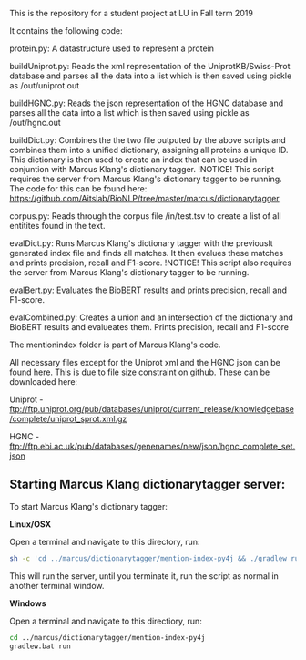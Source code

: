 This is the repository for a student project at LU in Fall term 2019

It contains the following code:


protein.py: A datastructure used to represent a protein

buildUniprot.py: Reads the xml representation of the UniprotKB/Swiss-Prot database and parses all the data into a list which is then saved using pickle as /out/uniprot.out

buildHGNC.py: Reads the json representation of the HGNC database and parses all the data into a list which is then saved using pickle as /out/hgnc.out

buildDict.py: Combines the the two file outputed by the above scripts and combines them into a unified dictionary, assigning all proteins a unique ID. This dictionary is then used to create an index that can be used in conjuntion with Marcus Klang's dictionary tagger. !NOTICE! This script requires the server from Marcus Klang's dictionary tagger to be running. The code for this can be found here: https://github.com/Aitslab/BioNLP/tree/master/marcus/dictionarytagger

corpus.py: Reads through the corpus file /in/test.tsv to create a list of all entitites found in the text.

evalDict.py: Runs Marcus Klang's dictionary tagger with the previouslt generated index file and finds all matches. It then evalues these matches and prints precision, recall and F1-score. !NOTICE! This script also requires the server from Marcus Klang's dictionary tagger to be running.

evalBert.py: Evaluates the BioBERT results and prints precision, recall and F1-score.

evalCombined.py: Creates a union and an intersection of the dictionary and BioBERT results and evalueates them. Prints precision, recall and F1-score

The mentionindex folder is part of Marcus Klang's code.

All necessary files except for the Uniprot xml and the HGNC json can be found here. This is due to file size constraint on github. These can be downloaded here:

Uniprot - ftp://ftp.uniprot.org/pub/databases/uniprot/current_release/knowledgebase/complete/uniprot_sprot.xml.gz

HGNC - ftp://ftp.ebi.ac.uk/pub/databases/genenames/new/json/hgnc_complete_set.json

Starting Marcus Klang dictionarytagger server:
----------------------------------------------

To start Marcus Klang's dictionary tagger:

**Linux/OSX**

Open a terminal and navigate to this directory, run:
```sh
sh -c 'cd ../marcus/dictionarytagger/mention-index-py4j && ./gradlew run'
```

This will run the server, until you terminate it, run the script as normal in another terminal window.

**Windows**

Open a terminal and navigate to this directiory, run:
```sh
cd ../marcus/dictionarytagger/mention-index-py4j
gradlew.bat run
```


